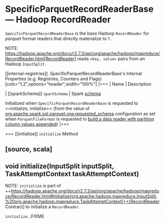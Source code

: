 # SpecificParquetRecordReaderBase &mdash; Hadoop RecordReader

`SpecificParquetRecordReaderBase` is the base Hadoop `RecordReader` for *parquet* format readers that directly materialize to `T`.

NOTE: https://hadoop.apache.org/docs/r2.7.3/api/org/apache/hadoop/mapreduce/RecordReader.html[RecordReader] reads `<key, value>` pairs from an Hadoop `InputSplit`.

[[internal-registries]]
.SpecificParquetRecordReaderBase's Internal Properties (e.g. Registries, Counters and Flags)
[cols="1,2",options="header",width="100%"]
|===
| Name
| Description

| [[sparkSchema]] `sparkSchema`
| Spark [schema](../types/StructType.md)

Initialized when `SpecificParquetRecordReaderBase` is requested to <<initialize, initialize>> (from the value of [org.apache.spark.sql.parquet.row.requested_schema](ParquetFileFormat.md#org.apache.spark.sql.parquet.row.requested_schema) configuration as set when `ParquetFileFormat` is requested to [build a data reader with partition column values appended](ParquetFileFormat.md#buildReaderWithPartitionValues))
|===

=== [[initialize]] `initialize` Method

[source, scala]
----
void initialize(InputSplit inputSplit, TaskAttemptContext taskAttemptContext)
----

NOTE: `initialize` is part of ++https://hadoop.apache.org/docs/r2.7.3/api/org/apache/hadoop/mapreduce/RecordReader.html#initialize(org.apache.hadoop.mapreduce.InputSplit,%20org.apache.hadoop.mapreduce.TaskAttemptContext)++[RecordReader Contract] to initialize a `RecordReader`.

`initialize`...FIXME
